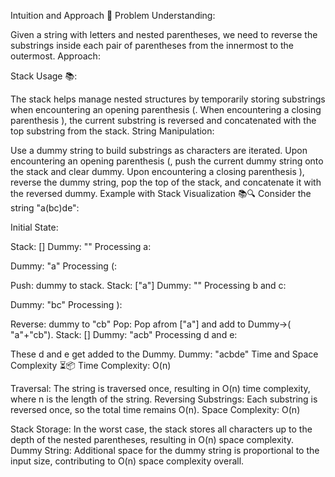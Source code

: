 Intuition and Approach 🌟
Problem Understanding:

Given a string with letters and nested parentheses, we need to reverse the substrings inside each pair of parentheses from the innermost to the outermost.
Approach:

Stack Usage 📚:

The stack helps manage nested structures by temporarily storing substrings when encountering an opening parenthesis (.
When encountering a closing parenthesis ), the current substring is reversed and concatenated with the top substring from the stack.
String Manipulation:

Use a dummy string to build substrings as characters are iterated.
Upon encountering an opening parenthesis (, push the current dummy string onto the stack and clear dummy.
Upon encountering a closing parenthesis ), reverse the dummy string, pop the top of the stack, and concatenate it with the reversed dummy.
Example with Stack Visualization 📚🔍
Consider the string "a(bc)de":

Initial State:

Stack: []
Dummy: ""
Processing a:

Dummy: "a"
Processing (:

Push: dummy to stack.
Stack: ["a"]
Dummy: ""
Processing b and c:

Dummy: "bc"
Processing ):

Reverse: dummy to "cb"
Pop: Pop afrom ["a"] and add to Dummy->( "a"+"cb").
Stack: []
Dummy: "acb"
Processing d and e:

These d and e get added to the Dummy.
Dummy: "acbde"
Time and Space Complexity ⏳📦
Time Complexity: O(n)

Traversal: The string is traversed once, resulting in O(n) time complexity, where n is the length of the string.
Reversing Substrings: Each substring is reversed once, so the total time remains O(n).
Space Complexity: O(n)

Stack Storage: In the worst case, the stack stores all characters up to the depth of the nested parentheses, resulting in O(n) space complexity.
Dummy String: Additional space for the dummy string is proportional to the input size, contributing to O(n) space complexity overall.
